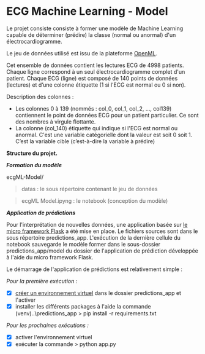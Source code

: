 # ECG Machine Learning - Model
Le projet consiste consiste à former une modèle de Machine Learning capable de déterminer (prédire) la classe (normal ou anormal) d'un électrocardiogramme.

Le jeu de données utilisé est issu de la plateforme [OpenML](https://www.openml.org/search?type=data&status=active&sort=runs&id=44793).

Cet ensemble de données contient les lectures ECG de 4998 patients. Chaque ligne correspond à un seul électrocardiogramme complet d'un patient. Chaque ECG (ligne) est composé de 140 points de données (lectures) et d’une colonne étiquette (1 si l’ECG est normal ou 0 si non).

Description des colonnes :
- Les colonnes 0 à 139 (nommés : col_0, col_1, col_2, …, col139) contiennent le point de données ECG pour un patient particulier. Ce sont des nombres à virgule flottante.
- La colonne (col_140) étiquette qui indique si l'ECG est normal ou anormal. C'est une variable catégorielle dont la valeur est soit 0 soit 1. C’est la variable cible (c’est-à-dire la variable à prédire)

**Structure du projet.**

**_Formation du modèle_**

ecgML-Model/
>datas : le sous répertoire contenant le jeu de données

>ecgML Model.ipyng : le notebook (conception du modèle)

**_Application de prédictions_**

Pour l'interprétation de nouvelles données, une application basée sur [le micro framework Flask](https://flask.palletsprojects.com/en/2.3.x/) a été mise en place. Le fichiers sources sont dans le sous répertoire predictions_app. L'exécution de la dernière cellule du notebook sauvegarde le modèle former dans le sous-dossier predictions_app/model du dossier de l'application de prédiction développée à l'aide du micro framework Flask.

Le démarrage de l'application de prédictions est relativement simple :

_Pour la première exécution :_
- [x] [créer un environnement virtuel](https://docs.python.org/fr/3/tutorial/venv.html) dans le dossier predictions_app et l'activer
- [x] installer les différents packages à l'aide la commande (venv)..\predictions_app > pip install -r requirements.txt

_Pour les prochaines exécutions :_
- [x] activer l'environnement virtuel
- [x] exécuter la commande > python app.py
